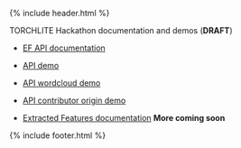 {% include header.html %}

TORCHLITE Hackathon documentation and demos (**DRAFT**)

* <a href="https://htrc.stoplight.io/docs/torchlite/8xpvh96ani2e0-torchlite">EF API documentation</a>
* <a href="https://observablehq.com/@jswatsch/torchlite-ef-api">API demo</a>
* <a href="https://observablehq.com/@jswatsch/torchlite-workset-word-cloud">API wordcloud demo</a>
* <a href="https://observablehq.com/d/e69a3c5185393caa">API contributor origin demo</a>


* <a href="https://go.illinois.edu/EF20_documentation">Extracted Features documentation</a>
**More coming soon**


{% include footer.html %}
